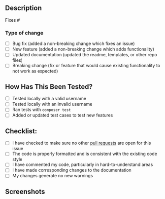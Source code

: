 ## Description

<!-- Please include a summary of the change and which issue is fixed. -->

Fixes # <!-- add issue number -->

### Type of change

<!-- Please delete options that are not relevant. -->

- [ ] Bug fix (added a non-breaking change which fixes an issue)
- [ ] New feature (added a non-breaking change which adds functionality)
- [ ] Updated documentation (updated the readme, templates, or other repo files)
- [ ] Breaking change (fix or feature that would cause existing functionality to not work as expected)

## How Has This Been Tested?

<!--
If you have changed a feature of the stats cards, please describe the tests you made to verify your changes.
Changes strictly related to documentation can skip this section.
-->

- [ ] Tested locally with a valid username
- [ ] Tested locally with an invalid username
- [ ] Ran tests with `composer test`
- [ ] Added or updated test cases to test new features

## Checklist:

- [ ] I have checked to make sure no other [pull requests](https://github.com/theck13/github-readme-streaks/pulls?q=is%3Apr+sort%3Aupdated-desc+) are open for this issue
- [ ] The code is properly formatted and is consistent with the existing code style
- [ ] I have commented my code, particularly in hard-to-understand areas
- [ ] I have made corresponding changes to the documentation
- [ ] My changes generate no new warnings

## Screenshots

<!-- If you have updated the design or appearance, please include a screenshot of your changes. -->
